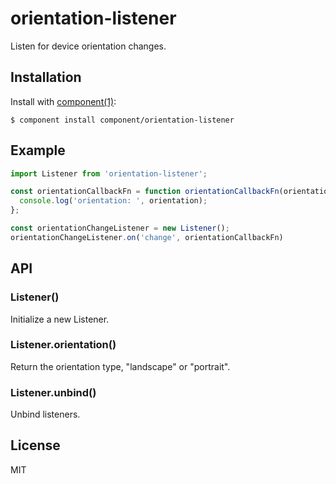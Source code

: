 
# orientation-listener

  Listen for device orientation changes.

## Installation

  Install with [component(1)](http://component.io):

    $ component install component/orientation-listener

## Example

  ```javascript
  import Listener from 'orientation-listener';

  const orientationCallbackFn = function orientationCallbackFn(orientation) {
    console.log('orientation: ', orientation);
  };

  const orientationChangeListener = new Listener();
  orientationChangeListener.on('change', orientationCallbackFn)
  ```

## API

### Listener()

  Initialize a new Listener.

### Listener.orientation()

  Return the orientation type, "landscape" or "portrait".

### Listener.unbind()

  Unbind listeners.

## License

  MIT
